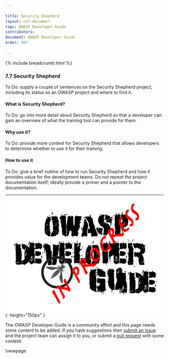 ```yaml
---

title: Security Shepherd
layout: col-document
tags: OWASP Developer Guide
contributors:
document: OWASP Developer Guide
order: 907

---
```


{% include breadcrumb.html %}

### 7.7 Security Shepherd

To Do: supply a couple of sentences on the Security Shepherd project,
including its status as an OWASP project and where to find it.

#### What is Security Shepherd?

To Do: go into more detail about Security Shepherd so that a developer
can gain an overview of what the training tool can provide for them.

#### Why use it?

To Do: provide more context for Security Shepherd that allows developers to determine whether to use it for their training.

#### How to use it

To Do: give a brief outline of how to run Security Shepherd and how it provides value for the development teams.
Do not repeat the project documentation itself; ideally provide a primer and a pointer to the documentation.

----

![Developer Guide](../assets/images/dg_wip.png "OWASP Developer Guide"){: height="150px" }

The OWASP Developer Guide is a community effort and this page needs some content to be added.
If you have suggestions then [submit an issue][issue0907] and the project team can assign it to you,
or submit a [pull request][pr] with some content.

[issue0907]: https://github.com/OWASP/www-project-developer-guide/issues/new?labels=enhancement&template=request.md&title=Update:%2009-training-education/07-security-shepherd
[pr]: https://github.com/OWASP/www-project-developer-guide/pulls

\newpage
